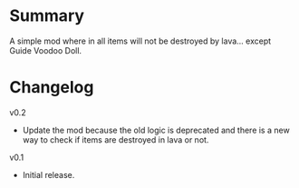﻿# Summary

A simple mod where in all items will not be destroyed by lava... except Guide Voodoo Doll.

# Changelog

v0.2
- Update the mod because the old logic is deprecated and there is a new way to check if items are destroyed in lava or not.

v0.1
- Initial release.